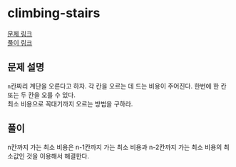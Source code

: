 # climbing-stairs
[문제 링크](https://leetcode.com/problems/min-cost-climbing-stairs/ )  
[풀이 링크](min-cost-climbing-stairs.py )  

## 문제 설명
`n`칸짜리 계단을 오른다고 하자. 각 칸을 오르는 데 드는 비용이 주어진다. 한번에 한 칸 또는 두 칸을 오를 수 있다.    
최소 비용으로 꼭대기까지 오르는 방법을 구하라.  

## 풀이  
n칸까지 가는 최소 비용은 n-1칸까지 가는 최소 비용과 n-2칸까지 가는 최소 비용의 최소값인 것을 이용해서 해결한다.  

